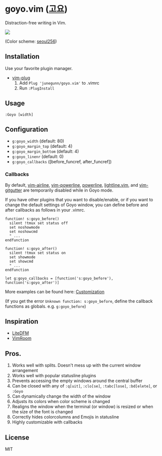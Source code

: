 goyo.vim ([고요](http://en.wiktionary.org/wiki/고요하다))
=========================================================

Distraction-free writing in Vim.

![](https://raw.github.com/junegunn/i/master/goyo.png)

(Color scheme: [seoul256](https://github.com/junegunn/seoul256.vim))

Installation
------------

Use your favorite plugin manager.

- [vim-plug](https://github.com/junegunn/vim-plug)
  1. Add `Plug 'junegunn/goyo.vim'` to .vimrc
  2. Run `:PlugInstall`

Usage
-----

`:Goyo [width]`

Configuration
-------------

- `g:goyo_width` (default: 80)
- `g:goyo_margin_top` (default: 4)
- `g:goyo_margin_bottom` (default: 4)
- `g:goyo_linenr` (default: 0)
- `g:goyo_callbacks` ([before_funcref, after_funcref])

### Callbacks

By default, [vim-airline](https://github.com/bling/vim-airline),
[vim-powerline](https://github.com/Lokaltog/vim-powerline),
[powerline](https://github.com/Lokaltog/powerline),
[lightline.vim](https://github.com/itchyny/lightline.vim), and
[vim-gitgutter](https://github.com/airblade/vim-gitgutter) are temporarily
disabled while in Goyo mode.

If you have other plugins that you want to disable/enable, or if you want to
change the default settings of Goyo window, you can define before and after
callbacks as follows in your .vimrc.

```vim
function! s:goyo_before()
  silent !tmux set status off
  set noshowmode
  set noshowcmd
  " ...
endfunction

function! s:goyo_after()
  silent !tmux set status on
  set showmode
  set showcmd
  " ...
endfunction

let g:goyo_callbacks = [function('s:goyo_before'), function('s:goyo_after')]
```

More examples can be found here:
[Customization](https://github.com/junegunn/goyo.vim/wiki/Customization)

(If you get the error `Unknown function: s:goyo_before`, define the callback
functions as globals. e.g. `g:goyo_before`)

Inspiration
-----------

- [LiteDFM](https://github.com/bilalq/lite-dfm)
- [VimRoom](http://projects.mikewest.org/vimroom/)

Pros.
-----

1. Works well with splits. Doesn't mess up with the current window arrangement
1. Works well with popular statusline plugins
1. Prevents accessing the empty windows around the central buffer
1. Can be closed with any of `:q[uit]`, `:clo[se]`, `:tabc[lose]`, `:bd[elete]`,
   or `:Goyo`
1. Can dynamically change the width of the window
1. Adjusts its colors when color scheme is changed
1. Realigns the window when the terminal (or window) is resized or when the size
   of the font is changed
1. Correctly hides colorcolumns and Emojis in statusline
1. Highly customizable with callbacks

License
-------

MIT


